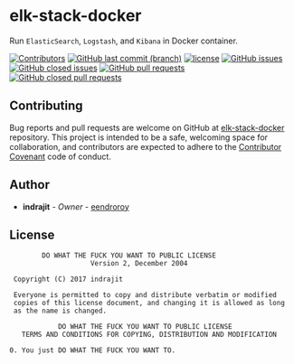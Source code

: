 # elk-stack-docker

Run `ElasticSearch`, `Logstash`, and `Kibana` in Docker container.

[![Contributors](https://img.shields.io/github/contributors/eendroroy/elk-stack-docker.svg)](https://github.com/eendroroy/elk-stack-docker/graphs/contributors)
[![GitHub last commit (branch)](https://img.shields.io/github/last-commit/eendroroy/elk-stack-docker/master.svg)](https://github.com/eendroroy/elk-stack-docker)
[![license](https://img.shields.io/github/license/eendroroy/elk-stack-docker.svg)](https://github.com/eendroroy/elk-stack-docker/blob/master/LICENSE)
[![GitHub issues](https://img.shields.io/github/issues/eendroroy/elk-stack-docker.svg)](https://github.com/eendroroy/elk-stack-docker/issues)
[![GitHub closed issues](https://img.shields.io/github/issues-closed/eendroroy/elk-stack-docker.svg)](https://github.com/eendroroy/elk-stack-docker/issues?q=is%3Aissue+is%3Aclosed)
[![GitHub pull requests](https://img.shields.io/github/issues-pr/eendroroy/elk-stack-docker.svg)](https://github.com/eendroroy/elk-stack-docker/pulls)
[![GitHub closed pull requests](https://img.shields.io/github/issues-pr-closed/eendroroy/elk-stack-docker.svg)](https://github.com/eendroroy/elk-stack-docker/pulls?q=is%3Apr+is%3Aclosed)

## Contributing

Bug reports and pull requests are welcome on GitHub at [elk-stack-docker](https://github.com/eendroroy/elk-stack-docker) repository.
This project is intended to be a safe, welcoming space for collaboration, and contributors are expected to adhere to the [Contributor Covenant](http://contributor-covenant.org) code of conduct.

## Author

* **indrajit** - *Owner* - [eendroroy](https://github.com/eendroroy)

## License

```
        DO WHAT THE FUCK YOU WANT TO PUBLIC LICENSE
                    Version 2, December 2004

 Copyright (C) 2017 indrajit

 Everyone is permitted to copy and distribute verbatim or modified
 copies of this license document, and changing it is allowed as long
 as the name is changed.

            DO WHAT THE FUCK YOU WANT TO PUBLIC LICENSE
   TERMS AND CONDITIONS FOR COPYING, DISTRIBUTION AND MODIFICATION

0. You just DO WHAT THE FUCK YOU WANT TO.
```
